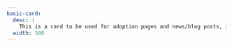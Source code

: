 ```yaml
---
basic-card:
  desc: |
    This is a card to be used for adoption pages and news/blog posts, it should not include a button- rather it should interact upon :hover.
  width: 500
---
```

